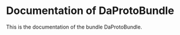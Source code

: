 Documentation of DaProtoBundle
==============================

This is the documentation of the bundle DaProtoBundle.
